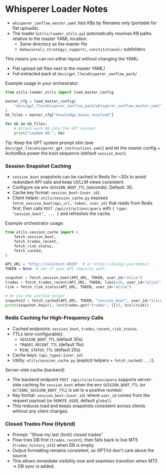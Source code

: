 # Whisperer Loader Notes

- `whisperer_zanflow_master.yaml` lists KBs by filename only (portable for flat uploads).
- The loader (`utils/loader_utils.py`) automatically resolves KB paths relative to the master YAML location:
  - Same directory as the master file
  - `behavioral/`, `strategy/`, `support/`, `constitutional/` subfolders

This means you can run either layout without changing the YAML:

- Flat upload (all files next to the master YAML)
- Full extracted pack at `docs/gpt_llm/whisperer_zanflow_pack/`

Example usage in your orchestrator:

```python
from utils.loader_utils import load_master_config

master_cfg = load_master_config(
    "docs/gpt_llm/whisperer_zanflow_pack/whisperer_zanflow_master.yaml"
)
kb_files = master_cfg["knowledge_bases_resolved"]

for kb in kb_files:
    # Attach each KB into the GPT context
    print("Loaded KB:", kb)
```

Tip: Keep the GPT system prompt slim (see `docs/gpt_llm/whisperer_gpt_instructions.yaml`) and let the master config + ActionBus power the boot sequence (default `session_boot`).

### Session Snapshot Caching

- `session_boot` snapshots can be cached in Redis for ~30s to avoid redundant API calls and keep UI/LLM views consistent.
- Configure via env `SESSION_BOOT_TTL` (seconds). Default: 30.
- Cache key format: `session_boot:{user_id}`.
- Client helper: `utils/session_cache.py` exposes `fetch_session_boot(api_url, token, user_id)` that reads from Redis first, then calls `POST /api/v1/actions/query` with `{ type: "session_boot", ... }` and refreshes the cache.

Example orchestrator usage:

```python
from utils.session_cache import (
    fetch_session_boot,
    fetch_trades_recent,
    fetch_risk_status,
    fetch_cached,
)

API_URL = "http://localhost:8010"  # or https://django.yourdomain
TOKEN = None  # set if your API requires auth

snapshot = fetch_session_boot(API_URL, TOKEN, user_id="alice")
trades = fetch_trades_recent(API_URL, TOKEN, limit=20, user_id="alice")
risk = fetch_risk_status(API_URL, TOKEN, user_id="alice")

# Or use the unified helper
snapshot2 = fetch_cached(API_URL, TOKEN, "session_boot", user_id="alice")
print(snapshot.keys(), len(trades.get("trades", [])), bool(risk))
```

### Redis Caching for High-Frequency Calls

- Cached endpoints: `session_boot`, `trades_recent`, `risk_status`.
- TTLs (env-configurable):
  - `SESSION_BOOT_TTL` (default 30s)
  - `TRADES_RECENT_TTL` (default 15s)
  - `RISK_STATUS_TTL` (default 20s)
- Cache keys: `{api_type}:{user_id}`
- Utility: `utils/session_cache.py` (explicit helpers + `fetch_cached(...)`).

Server-side cache (backend)
- The backend endpoint `POST /api/v1/actions/query` supports server-side caching for `session_boot` when the env `SESSION_BOOT_TTL` (or `ACTIONS_SESSION_BOOT_TTL`) is set to a positive number.
- Key format: `session_boot:{user_id}` where `user_id` comes from the request payload (or `REMOTE_USER`, default `global`).
- This reduces load and keeps snapshots consistent across clients without any client changes.

### Closed Trades Flow (Hybrid)

- Prompt: "Show my last {limit} closed trades"
- Flow tries DB first (`trades_recent`), then falls back to live MT5 (`trades_history_mt5`) when DB is empty.
- Output formatting remains consistent, so GPT/UI don't care about the source.
- This allows immediate visibility now and seamless transition when MT5 → DB sync is added.
